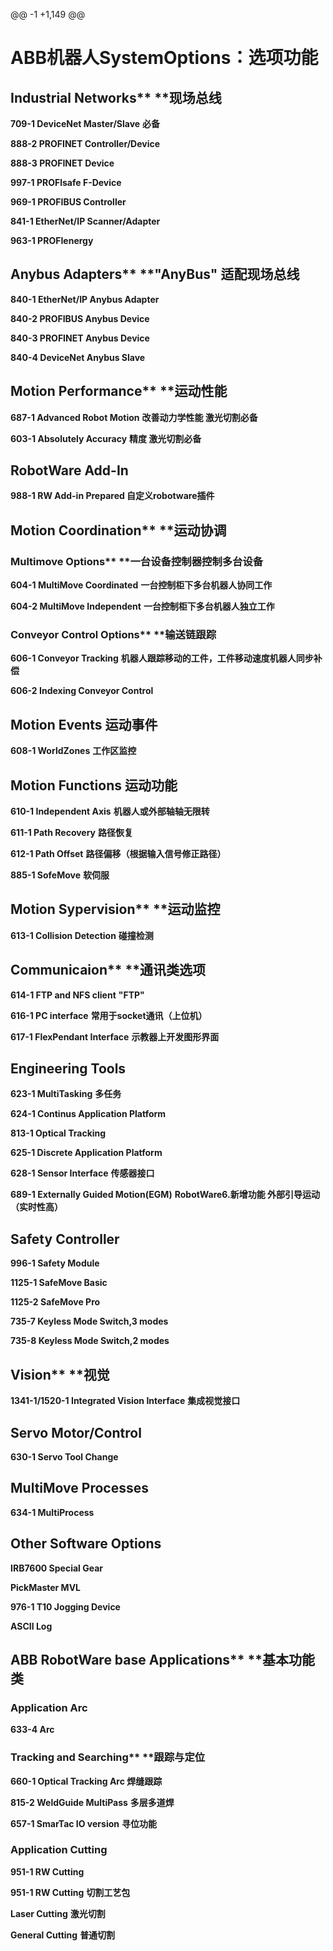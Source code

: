 @@ -1 +1,149 @@
# ABB机器人SystemOptions：选项功能

## Industrial Networks**	**现场总线

**709-1 DeviceNet Master/Slave**	**必备**

**888-2 PROFINET Controller/Device**

**888-3 PROFINET Device**

**997-1 PROFlsafe F-Device**

**969-1 PROFIBUS Controller**

**841-1 EtherNet/IP Scanner/Adapter**

**963-1 PROFIenergy**

## Anybus Adapters**	**"AnyBus" 适配现场总线

**840-1 EtherNet/IP Anybus Adapter**

**840-2 PROFIBUS Anybus Device**

**840-3 PROFINET Anybus Device**

**840-4 DeviceNet Anybus Slave**

## Motion Performance**	**运动性能

**687-1 Advanced Robot Motion**	**改善动力学性能 激光切割必备**

**603-1 Absolutely Accuracy**	**精度 激光切割必备**

## RobotWare Add-In

**988-1 RW Add-in Prepared 自定义robotware插件**

## Motion Coordination**	**运动协调

### Multimove Options**	**一台设备控制器控制多台设备

**604-1 MultiMove Coordinated**	**一台控制柜下多台机器人协同工作**

**604-2 MultiMove Independent**	**一台控制柜下多台机器人独立工作**

### Conveyor Control Options**	**输送链跟踪

**606-1 Conveyor Tracking**	**机器人跟踪移动的工件，工件移动速度机器人同步补偿**

**606-2 Indexing Conveyor Control**

## Motion Events 运动事件

**608-1 WorldZones**	**工作区监控**

## Motion Functions 运动功能

**610-1 Independent Axis**	**机器人或外部轴轴无限转**

**611-1 Path Recovery**	**路径恢复**

**612-1 Path Offset**	**路径偏移（根据输入信号修正路径）**

**885-1 SofeMove**	**软伺服**

## Motion Sypervision**	**运动监控

**613-1 Collision Detection**	**碰撞检测**

## Communicaion**	**通讯类选项

**614-1 FTP and NFS client**	**"FTP"**

**616-1 PC interface**	**常用于socket通讯（上位机）**

**617-1 FlexPendant Interface**	**示教器上开发图形界面**

## Engineering Tools

**623-1 MultiTasking**	**多任务**

**624-1 Continus Application Platform**

**813-1 Optical Tracking**

**625-1 Discrete Application Platform**

**628-1 Sensor Interface**	**传感器接口**

**689-1 Externally Guided Motion(EGM)**	**RobotWare6.新增功能 外部引导运动（实时性高）**

## Safety Controller

**996-1 Safety Module**

**1125-1 SafeMove Basic**

**1125-2 SafeMove Pro**

**735-7 Keyless Mode Switch,3 modes**

**735-8 Keyless Mode Switch,2 modes**

## Vision**	**视觉

**1341-1/1520-1 Integrated Vision Interface**	**集成视觉接口**

## Servo Motor/Control

**630-1 Servo Tool Change**

## MultiMove Processes

**634-1 MultiProcess**

## Other Software Options

**IRB7600 Special Gear**

**PickMaster MVL**

**976-1 T10 Jogging Device**

**ASCII Log**

## ABB RobotWare base Applications**	**基本功能类

### Application Arc

**633-4 Arc**

### Tracking and Searching**	**跟踪与定位

**660-1 Optical Tracking Arc   焊缝跟踪**

**815-2 WeldGuide MultiPass**	**多层多道焊**

**657-1 SmarTac IO version**	**寻位功能**

### Application Cutting

**951-1 RW Cutting**

**951-1 RW Cutting**	**切割工艺包**

**Laser Cutting**	**激光切割**

**General Cutting**	**普通切割**
